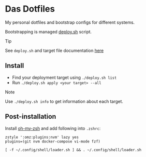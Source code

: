 # Das Dotfiles

My personal dotfiles and bootstrap configs for different systems.

Bootstrapping is managed [deploy.sh](./deploy.sh) script.

> [!TIP]
> See `deploy.sh` and target file documentation [here](./docs/DEPLOY.md)

## Install

* Find your deployment target using `./deploy.sh list`
* Run `./deploy.sh apply <your target> --all`

> [!NOTE]
> Use `./deploy.sh info` to get information about each target.

## Post-installation

Install [oh-my-zsh](https://ohmyz.sh/) and add following into `.zshrc`:

```shell
zstyle ':omz:plugins:nvm' lazy yes
plugins=(git nvm docker-compose vi-mode fzf)

[ -f ~/.config/shell/loader.sh ] && . ~/.config/shell/loader.sh
```
